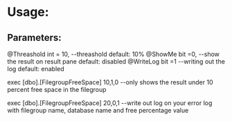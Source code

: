 <h1>Usage:</h1>

<h2>Parameters:</h2>
@Threashold int = 10, --threashold default: 10%
@ShowMe bit =0, --show the result on result pane default: disabled
@WriteLog bit =1 --writing out the log default: enabled

exec [dbo].[FilegroupFreeSpace] 10,1,0 
--only shows the result under 10 percent free space in the filegroup


exec [dbo].[FilegroupFreeSpace] 20,0,1 
--write out log on your error log with filegroup name, database name and free percentage value

